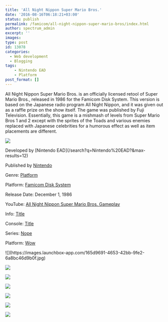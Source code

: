 ```yaml
---
title: 'All Night Nippon Super Mario Bros.'
date: '2016-08-16T06:18:21+03:00'
status: publish
permalink: /famicom/all-night-nippon-super-mario-bros/index.html
author: spectrum_admin
excerpt: ''
images: 
type: post
id: 13078
categories:
  - Web development
  - Blogging
tags:
    - Nintendo EAD
    - Platform
post_format: []
---
```

All Night Nippon Super Mario Bros. is an officially licensed retool of Super Mario Bros., released in 1986 for the Famicom Disk System. This version is based on the Japanese radio program All Night Nippon, and it was given out as a raffle prize on the show itself. The game was published by Fuji Television. Essentially, this game is a mishmash of levels from Super Mario Bros 1 and 2 except with the sprites of the Toads and various enemies replaced with Japanese celebrities for a humorous effect as well as item placements are different.

![](https://images.launchbox-app.com/dd6916ee-1687-4ba6-9abf-291643d729ae.jpg)

<div class="game-info">
Developed by [Nintendo EAD](/search?q=Nintendo%20EAD?&max-results=12)  
  
Published by [Nintendo](/search?q=Nintendo?&max-results=12)  
  
Genre: [Platform](/search?q=Platform?&max-results=12)  
  
Platform: [Famicom Disk System](/search/label/%40famicom?&amp;max-results=12)  
  
Release Date: December 1, 1986
  
YouTube: [All Night Nippon Super Mario Bros. Gameplay](https://www.youtube.com/watch?v=ROCNQViaWXU)
  
Info: <a href="/famicom/big-challenge-gun-fighter/">Title</a>
  
Console: <a href="/famicom/">Title</a>
  
Series: <a href="https://yuushaexa.github.io/categories/blogging/">Nope</a>
  
Platform: <a href="/categories/blogging/">Wow</a>
  
</div>
<div class="game-media">
  <div class="swiper-container">
        <div class="swiper-wrapper">
![](https://images.launchbox-app.com/165d9691-4653-42bb-9fe2-6a8bc46d9b0f.jpg)
  
![](https://images.launchbox-app.com/dd6916ee-1687-4ba6-9abf-291643d729ae.jpg)
  
![](https://images.launchbox-app.com/dd6916ee-1687-4ba6-9abf-291643d729ae.jpg)
  
![](https://images.launchbox-app.com/dd6916ee-1687-4ba6-9abf-291643d729ae.jpg)
  
![](https://images.launchbox-app.com/165d9691-4653-42bb-9fe2-6a8bc46d9b0f.jpg)
  
![](https://images.launchbox-app.com/165d9691-4653-42bb-9fe2-6a8bc46d9b0f.jpg)
  
![](https://images.launchbox-app.com/165d9691-4653-42bb-9fe2-6a8bc46d9b0f.jpg)
  
</div>
</div>
</div>
